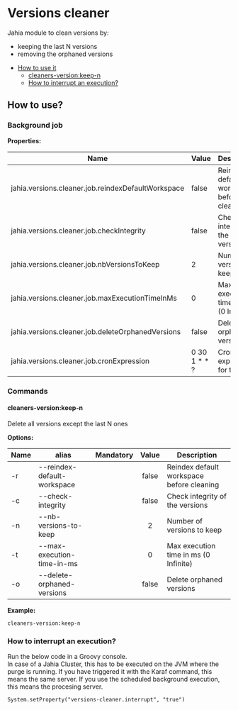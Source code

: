 # Versions cleaner

Jahia module to clean versions by:

- keeping the last N versions
- removing the orphaned versions

* [How to use it](#how-to-use)
    * [cleaners-version:keep-n](#cleaners-versionkeep-n)
    * [How to interrupt an execution?](#how-to-interrupt-an-execution)

## How to use?

### Background job

**Properties:**

| Name                                               | Value        | Description                               |
|----------------------------------------------------|--------------|-------------------------------------------|
| jahia.versions.cleaner.job.reindexDefaultWorkspace | false        | Reindex default workspace before cleaning |
| jahia.versions.cleaner.job.checkIntegrity          | false        | Check integrity of the versions           |
| jahia.versions.cleaner.job.nbVersionsToKeep        | 2            | Number of versions to keep                |
| jahia.versions.cleaner.job.maxExecutionTimeInMs    | 0            | Max execution time in ms (0 Infinite)     |
| jahia.versions.cleaner.job.deleteOrphanedVersions  | false        | Delete orphaned versions                  |
| jahia.versions.cleaner.job.cronExpression          | 0 30 1 * * ? | Crontab expression for the job            |

### Commands

#### cleaners-version:keep-n

Delete all versions except the last N ones

**Options:**

| Name | alias                       | Mandatory | Value | Description                               |
|------|-----------------------------|:---------:|:-----:|-------------------------------------------|
| -r   | --reindex-default-workspace |           | false | Reindex default workspace before cleaning |
| -c   | --check-integrity           |           | false | Check integrity of the versions           |
| -n   | --nb-versions-to-keep       |           |   2   | Number of versions to keep                |
| -t   | --max-execution-time-in-ms  |           |   0   | Max execution time in ms (0 Infinite)     |
| -o   | --delete-orphaned-versions  |           | false | Delete orphaned versions                  |

**Example:**

    cleaners-version:keep-n 

### How to interrupt an execution?

Run the below code in a Groovy console.  
In case of a Jahia Cluster, this has to be executed on the JVM where the purge is running. If you have triggered it with
the Karaf command, this means the same server. If you use the scheduled background execution, this means the procesing
server.

```
System.setProperty("versions-cleaner.interrupt", "true")
```

